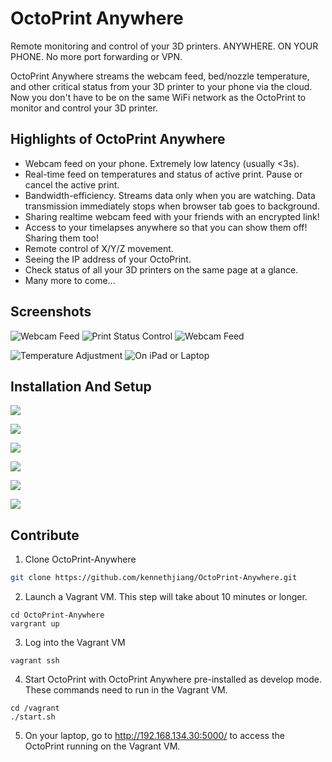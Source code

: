 # OctoPrint Anywhere

Remote monitoring and control of your 3D printers. ANYWHERE. ON YOUR PHONE. No more port forwarding or VPN.

OctoPrint Anywhere streams the webcam feed, bed/nozzle temperature, and other critical status from your 3D printer to your phone via the cloud. Now you don't have to be on the same WiFi network as the OctoPrint to monitor and control your 3D printer.

## Highlights of OctoPrint Anywhere

* Webcam feed on your phone. Extremely low latency (usually <3s).
* Real-time feed on temperatures and status of active print. Pause or cancel the active print.
* Bandwidth-efficiency. Streams data only when you are watching. Data transmission immediately stops when browser tab goes to background.
* Sharing realtime webcam feed with your friends with an encrypted link!
* Access to your timelapses anywhere so that you can show them off! Sharing them too!
* Remote control of X/Y/Z movement.
* Seeing the IP address of your OctoPrint.
* Check status of all your 3D printers on the same page at a glance.
* Many more to come...

## Screenshots

![Webcam Feed](https://github.com/kennethjiang/OctoPrint-Anywhere/blob/master/assets/screenshot1.png?raw=true, "Webcam Feed") ![Print Status Control](https://github.com/kennethjiang/OctoPrint-Anywhere/blob/master/assets/screenshot2.png?raw=true, "Print Status Control") ![Webcam Feed](https://github.com/kennethjiang/OctoPrint-Anywhere/blob/master/assets/screenshot3.png?raw=true, "Webcam Sharing")

![Temperature Adjustment](https://github.com/kennethjiang/OctoPrint-Anywhere/blob/master/assets/screenshot5.png?raw=true, "Temperature Adjustment") ![On iPad or Laptop](https://github.com/kennethjiang/OctoPrint-Anywhere/blob/master/assets/screenshot4.png?raw=true, "On iPad or Laptop")

## Installation And Setup

![](https://github.com/kennethjiang/OctoPrint-Anywhere/blob/master/assets/setup_screenshot0.png?raw=true)

![](https://github.com/kennethjiang/OctoPrint-Anywhere/blob/master/assets/setup_screenshot1.png?raw=true)

![](https://github.com/kennethjiang/OctoPrint-Anywhere/blob/master/assets/setup_screenshot2.png?raw=true)

![](https://github.com/kennethjiang/OctoPrint-Anywhere/blob/master/assets/setup_screenshot3.jpg?raw=true)

![](https://github.com/kennethjiang/OctoPrint-Anywhere/blob/master/assets/setup_screenshot4.png?raw=true)

![](https://github.com/kennethjiang/OctoPrint-Anywhere/blob/master/assets/setup_screenshot5.jpg?raw=true)

## Contribute

1. Clone OctoPrint-Anywhere

```bash
git clone https://github.com/kennethjiang/OctoPrint-Anywhere.git
```

2. Launch a Vagrant VM. This step will take about 10 minutes or longer.

```
cd OctoPrint-Anywhere
vargrant up
```

3. Log into the Vagrant VM

```
vagrant ssh
```

4. Start OctoPrint with OctoPrint Anywhere pre-installed as develop mode. These commands need to run in the Vagrant VM.

```
cd /vagrant
./start.sh
```

5. On your laptop, go to http://192.168.134.30:5000/ to access the OctoPrint running on the Vagrant VM.

